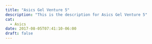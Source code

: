 ```yaml
---
title: "Asics Gel Venture 5"
description: "This is the description for Asics Gel Venture 5"
cat:
  - Asics
date: 2017-08-05T07:41:10-06:00
draft: false
---
```

